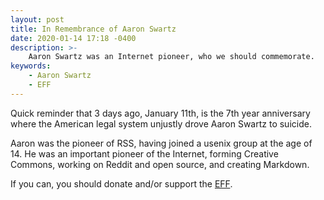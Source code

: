 ```yaml
---
layout: post
title: In Remembrance of Aaron Swartz
date: 2020-01-14 17:18 -0400
description: >-
    Aaron Swartz was an Internet pioneer, who we should commemorate.
keywords:
    - Aaron Swartz
    - EFF
---
```


Quick reminder that 3 days ago, January 11th, is the 7th year anniversary where the American legal system unjustly drove Aaron Swartz to suicide.

Aaron was the pioneer of RSS, having joined a usenix group at the age of 14. He was an important pioneer of the Internet, forming Creative Commons, working on Reddit and open source, and creating Markdown.

If you can, you should donate and/or support the [EFF](https://www.eff.org).